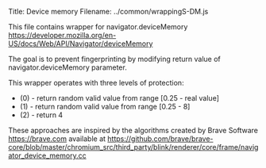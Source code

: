 Title: Device memory
Filename: ../common/wrappingS-DM.js

This file contains wrapper for navigator.deviceMemory https://developer.mozilla.org/en-US/docs/Web/API/Navigator/deviceMemory

The goal is to prevent fingerprinting by modifying return value of navigator.deviceMemory parameter.

This wrapper operates with three levels of protection:
*	(0) - return random valid value from range [0.25 - real value]
*	(1) - return random valid value from range [0.25 - 8]
*	(2) - return 4

These approaches are inspired by the algorithms created by Brave Software <https://brave.com>
available at <https://github.com/brave/brave-core/blob/master/chromium_src/third_party/blink/renderer/core/frame/navigator_device_memory.cc>


